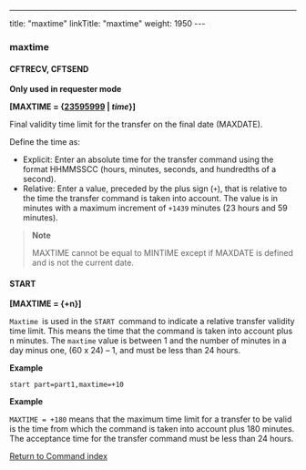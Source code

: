 ---
title: "maxtime"
linkTitle: "maxtime"
weight: 1950
--- <span id="maxtime"></span>

### maxtime

<span id="maxtime_CFTRECV"></span>

#### CFTRECV, CFTSEND

****Only used in requester
mode****

**[MAXTIME = {<u>23595999</u> &#124; *time*}]**

Final validity time limit for the transfer on the final date (MAXDATE).

Define the time as:

- Explicit: Enter an absolute time for the transfer command using the format HHMMSSCC (hours, minutes, seconds, and hundredths of a second).
- Relative: Enter a value, preceded by the plus sign (`+`), that is relative to the time the transfer command is taken into
    account. The value is in minutes with a maximum increment of `+1439` minutes (23 hours and 59 minutes).

> **Note**
>
> MAXTIME cannot be equal to MINTIME except if MAXDATE is defined and
> is not the current date.

#### START

**[MAXTIME = {+n}]**

`Maxtime `is used in the `START `command to indicate a relative transfer validity time limit. This means the time that the command is taken into account plus n minutes. The `maxtime` value is between 1 and the number of minutes in a day minus one, (60 x 24) – 1, and must be less than 24 hours.

****Example****

```
start part=part1,maxtime=+10
```

****Example****

`MAXTIME = +180` means that the maximum time limit for a transfer to be valid is the time from which the command is taken into account plus 180 minutes. The acceptance time for the transfer command must be less than 24 hours.

[Return to Command index](../../)

####  
